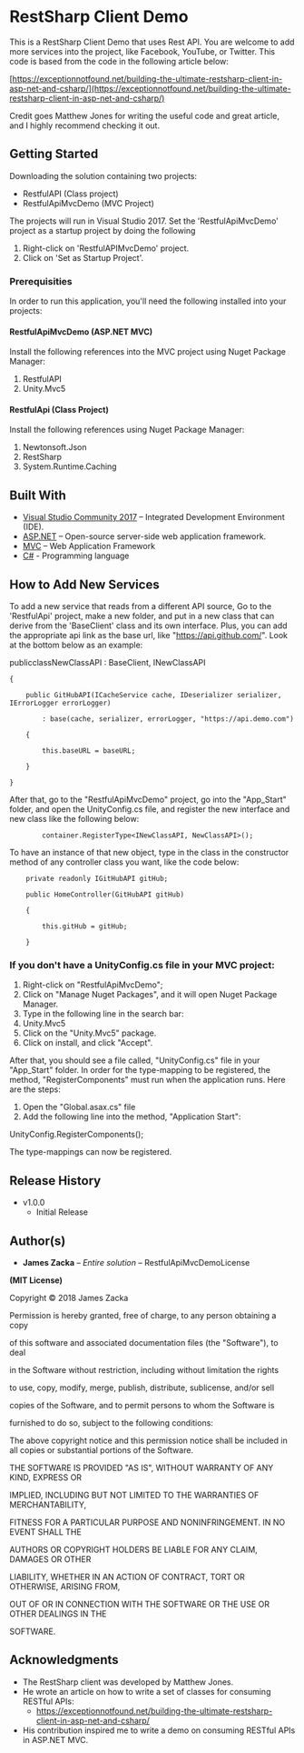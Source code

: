 

# RestSharp Client Demo

This is a RestSharp Client Demo that uses Rest API.  You are welcome to add more services into the project, like Facebook, YouTube, or Twitter.  This code is based from the code in the following article below:

[https://exceptionnotfound.net/building-the-ultimate-restsharp-client-in-asp-net-and-csharp/](https://exceptionnotfound.net/building-the-ultimate-restsharp-client-in-asp-net-and-csharp/)

Credit goes Matthew Jones for writing the useful code and great article, and I highly recommend checking it out.

## Getting Started

Downloading the solution containing two projects:

- RestfulAPI (Class project)
- RestfulApiMvcDemo (MVC Project)

The projects will run in Visual Studio 2017.  Set the &#39;RestfulApiMvcDemo&#39; project as a startup project by doing the following

1. Right-click on &#39;RestfulAPIMvcDemo&#39; project.
2. Click on &#39;Set as Startup Project&#39;.

### Prerequisities

In order to run this application, you&#39;ll need the following installed into your projects:

#### RestfulApiMvcDemo (ASP.NET MVC)

Install the following references into the MVC project using Nuget Package Manager:

1. RestfulAPI
2. Unity.Mvc5

#### RestfulApi (Class Project)

Install the following references using Nuget Package Manager:

1. Newtonsoft.Json
2. RestSharp
3. System.Runtime.Caching

## Built With

- [Visual Studio Community  2017](http://www.dropwizard.io/1.0.2/docs/) – Integrated Development Environment (IDE).
- [ASP.NET](http://www.dropwizard.io/1.0.2/docs/) – Open-source server-side web application framework.
- [MVC](https://maven.apache.org/) – Web Application Framework
- [C#](https://rometools.github.io/rome/) - Programming language

## How to Add New Services

To add a new service that reads from a different API source, Go to the &#39;RestfulApi&#39; project, make a new folder, and put in a new class that can derive from the &#39;BaseClient&#39; class and its own interface.  Plus, you can add the appropriate api link as the base url, like &quot;https://api.github.com/&quot;.  Look at the bottom below as an example:

publicclassNewClassAPI : BaseClient, INewClassAPI

    {

        public GitHubAPI(ICacheService cache, IDeserializer serializer, IErrorLogger errorLogger)

            : base(cache, serializer, errorLogger, "https://api.demo.com")

        {

            this.baseURL = baseURL;

        }

    }

After that, go to the "RestfulApiMvcDemo" project, go into the "App\_Start" folder, and open the UnityConfig.cs file, and register the new interface and new class like the following below:

            container.RegisterType<INewClassAPI, NewClassAPI>();

To have an instance of that new object, type in the class in the constructor method of any controller class you want, like the code below:

        private readonly IGitHubAPI gitHub;

        public HomeController(GitHubAPI gitHub)

        {

            this.gitHub = gitHub;

        }

### If you don't have a UnityConfig.cs file in your MVC project:

1. Right-click on "RestfulApiMvcDemo";
2. Click on "Manage Nuget Packages", and it will open Nuget Package Manager.
3. Type in the following line in the search bar:
  1. Unity.Mvc5
4. Click on the "Unity.Mvc5" package.
5. Click on install, and click "Accept".

After that, you should see a file called, "UnityConfig.cs" file in your "App\_Start" folder.  In order for the type-mapping to be registered, the method, "RegisterComponents" must run when the application runs.  Here are the steps:

1. Open the "Global.asax.cs" file
2. Add the following line into the method, "Application Start":

UnityConfig.RegisterComponents();

The type-mappings can now be registered.

## Release History

- v1.0.0
  - Initial Release

## Author(s)

- **James Zacka** – _Entire solution_ – RestfulApiMvcDemoLicense

**(MIT License)**

Copyright © 2018 James Zacka

Permission is hereby granted, free of charge, to any person obtaining a copy

of this software and associated documentation files (the &quot;Software&quot;), to deal

in the Software without restriction, including without limitation the rights

to use, copy, modify, merge, publish, distribute, sublicense, and/or sell

copies of the Software, and to permit persons to whom the Software is

furnished to do so, subject to the following conditions:

The above copyright notice and this permission notice shall be included in all copies or substantial portions of the Software.

THE SOFTWARE IS PROVIDED "AS IS", WITHOUT WARRANTY OF ANY KIND, EXPRESS OR

IMPLIED, INCLUDING BUT NOT LIMITED TO THE WARRANTIES OF MERCHANTABILITY,

FITNESS FOR A PARTICULAR PURPOSE AND NONINFRINGEMENT. IN NO EVENT SHALL THE

AUTHORS OR COPYRIGHT HOLDERS BE LIABLE FOR ANY CLAIM, DAMAGES OR OTHER

LIABILITY, WHETHER IN AN ACTION OF CONTRACT, TORT OR OTHERWISE, ARISING FROM,

OUT OF OR IN CONNECTION WITH THE SOFTWARE OR THE USE OR OTHER DEALINGS IN THE

SOFTWARE.

## Acknowledgments

- The RestSharp client was developed by Matthew Jones.
- He wrote an article on how to write a set of classes for consuming RESTful APIs:
  - https://exceptionnotfound.net/building-the-ultimate-restsharp-client-in-asp-net-and-csharp/
- His contribution inspired me to write a demo on consuming RESTful APIs in ASP.NET MVC.

